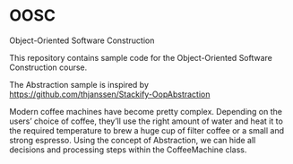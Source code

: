 # OOSC
Object-Oriented Software Construction

This repository contains sample code for the Object-Oriented Software Construction course.

The Abstraction sample is inspired by https://github.com/thjanssen/Stackify-OopAbstraction

Modern coffee machines have become pretty complex. Depending on the users’ choice of coffee, they’ll use the right amount of water and heat it to the required temperature to brew a huge cup of filter coffee or a small and strong espresso. Using the concept of Abstraction, we can hide all decisions and processing steps within the CoffeeMachine class.